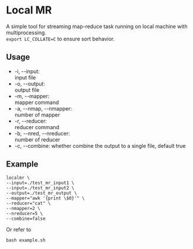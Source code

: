 # Local MR

A simple tool for streaming map-reduce task running on local machine with multiprocessing.  
`export LC_COLLATE=C` to ensure sort behavior.


## Usage
- -i, --input:  
  input file
- -o, --output:  
  output file
- -m, --mapper:  
  mapper command
- -a, --nmap, --nmapper:  
  number of mapper
- -r, --reducer:  
  reducer command
- -b, --nred, --nreducer:  
  number of reducer
- -c, --combine:
  whether combine the output to a single file, default true


## Example
```shell
localmr \
--input=./test_mr_input1 \
--input=./test_mr_input2 \
--output=./test_mr_output \
--mapper="awk '{print \$0}'" \
--reducer="cat" \
--nmapper=2 \
--nreducer=5 \
--combine=false
```  
Or refer to
```shell
bash example.sh
```  
